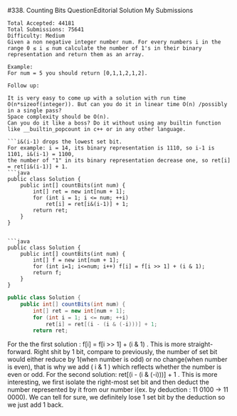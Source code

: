 #338. Counting Bits  QuestionEditorial Solution  My Submissions
```
Total Accepted: 44181
Total Submissions: 75641
Difficulty: Medium
Given a non negative integer number num. For every numbers i in the range 0 ≤ i ≤ num calculate the number of 1's in their binary representation and return them as an array.

Example:
For num = 5 you should return [0,1,1,2,1,2].

Follow up:

It is very easy to come up with a solution with run time O(n*sizeof(integer)). But can you do it in linear time O(n) /possibly in a single pass?
Space complexity should be O(n).
Can you do it like a boss? Do it without using any builtin function like __builtin_popcount in c++ or in any other language.

```

```
```i&(i-1) drops the lowest set bit. 
For example: i = 14, its binary representation is 1110, so i-1 is 1101, i&(i-1) = 1100, 
the number of "1" in its binary representation decrease one, so ret[i] = ret[i&(i-1)] + 1.
```java
public class Solution {
    public int[] countBits(int num) {
        int[] ret = new int[num + 1];
        for (int i = 1; i <= num; ++i)
            ret[i] = ret[i&(i-1)] + 1;
        return ret;
    }
}
```
```

```java
public class Solution {
    public int[] countBits(int num) {
        int[] f = new int[num + 1];
        for (int i=1; i<=num; i++) f[i] = f[i >> 1] + (i & 1);
        return f;
    }
}
```

```java
public class Solution {
    public int[] countBits(int num) {
        int[] ret = new int[num + 1];
        for (int i = 1; i <= num; ++i)
            ret[i] = ret[(i - (i & (-i)))] + 1;
        return ret;
```

For the the first solution : f[i] = f[i >> 1] + (i & 1) .
This is more straight-forward. Right shit by 1 bit,
compare to previously, the number of set bit would either reduce by 1(when number is odd) or
no change(when number is even), that is why we add ( i & 1 ) which reflects whether the number is even or odd.
For the second solution: ret[(i - (i & (-i)))] + 1 .
This is more interesting, we first isolate the right-most set bit and then deduct the number represented by it
from our number i(ex. by deduction : 11 0100 -> 11 0000).
We can tell for sure, we definitely lose 1 set bit by the deduction so we just add 1 back.
```
